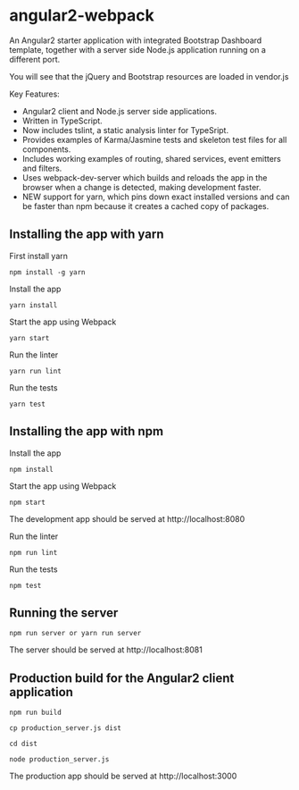 # angular2-webpack

An Angular2 starter application with integrated Bootstrap Dashboard template, together with a server side Node.js application running on a different port.

You will see that the jQuery and Bootstrap resources are loaded in vendor.js

Key Features:

* Angular2 client and Node.js server side applications.
* Written in TypeScript.
* Now includes tslint, a static analysis linter for TypeSript.
* Provides examples of Karma/Jasmine tests and skeleton test files for all components.
* Includes working examples of routing, shared services, event emitters and filters.
* Uses webpack-dev-server which builds and reloads the app in the browser when a change is detected, making development faster.
* NEW support for yarn, which pins down exact installed versions and can be faster than npm because it creates a cached copy of packages.

## Installing the app with yarn

First install yarn
```
npm install -g yarn
```

Install the app
```
yarn install
```

Start the app using Webpack
```
yarn start
```

Run the linter
```
yarn run lint
```

Run the tests
```
yarn test
```

## Installing the app with npm

Install the app
```
npm install
```

Start the app using Webpack
```
npm start
```

The development app should be served at http://localhost:8080

Run the linter
```
npm run lint
```

Run the tests
```
npm test
```

## Running the server

```
npm run server or yarn run server
```

The server should be served at http://localhost:8081

## Production build for the Angular2 client application

```
npm run build

cp production_server.js dist

cd dist

node production_server.js
```

The production app should be served at http://localhost:3000